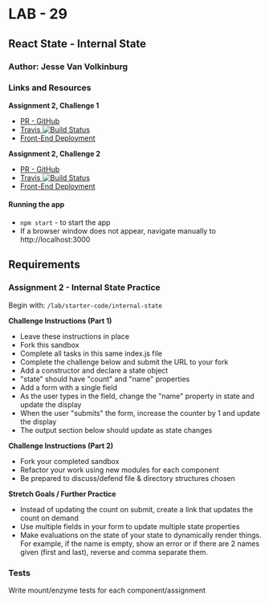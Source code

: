 # LAB - 29

## React State - Internal State

### Author: Jesse Van Volkinburg

### Links and Resources

**Assignment 2, Challenge 1**

- [PR - GitHub](https://github.com/401-advanced-javascript-jv/28a-props/pull/1)
- [Travis ![Build Status](https://travis-ci.com/401-advanced-javascript-jv/28a-props.svg?branch=submission2)](https://travis-ci.com/401-advanced-javascript-jv/28a-props)
- [Front-End Deployment](https://festive-swanson-fee6cf.netlify.com/)

**Assignment 2, Challenge 2**

- [PR - GitHub](https://github.com/401-advanced-javascript-jv/28a-props/pull/2)
- [Travis ![Build Status](https://travis-ci.com/401-advanced-javascript-jv/28a-props.svg?branch=submission2)](https://travis-ci.com/401-advanced-javascript-jv/28a-props)
- [Front-End Deployment](https://serene-hamilton-eeed6d.netlify.com/)

#### Running the app

- `npm start` - to start the app
- If a browser window does not appear, navigate manually to http://localhost:3000

## Requirements

### Assignment 2 - Internal State Practice

Begin with: `/lab/starter-code/internal-state`

**Challenge Instructions (Part 1)**

- Leave these instructions in place
- Fork this sandbox
- Complete all tasks in this same index.js file
- Complete the challenge below and submit the URL to your fork
- Add a constructor and declare a state object
- "state" should have "count" and "name" properties
- Add a form with a single field
- As the user types in the field, change the "name" property in state and update the display
- When the user "submits" the form, increase the counter by 1 and update the display
- The output section below should update as state changes

**Challenge Instructions (Part 2)**

- Fork your completed sandbox
- Refactor your work using new modules for each component
- Be prepared to discuss/defend file & directory structures chosen

**Stretch Goals / Further Practice**

- Instead of updating the count on submit, create a link that updates the count on demand
- Use multiple fields in your form to update multiple state properties
- Make evaluations on the state of your state to dynamically render things. For example, if the name is empty, show an error or if there are 2 names given (first and last), reverse and comma separate them.

### Tests

Write mount/enzyme tests for each component/assignment
